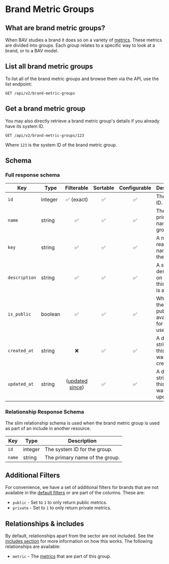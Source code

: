 # Brand Metric Groups

## What are brand metric groups?

When BAV studies a brand it does so on a variety of [metrics](metrics.md). These metrics are divided into groups. Each
group relates to a specific way to look at a brand, or to a BAV model.

## List all brand metric groups

To list all of the brand metric groups and browse them via the API, use the list endpoint:

```http request
GET /api/v2/brand-metric-groups
```

## Get a brand metric group

You may also directly retrieve a brand metric group's details if you already have its system ID.

```http request
GET /api/v2/brand-metric-groups/123
```

Where `123` is the system ID of the brand metric group.

## Schema

### Full response schema

| Key           | Type    |                Filterable                 |      Sortable      |    Configurable    | Description                                            |
|---------------|---------|:-----------------------------------------:|:------------------:|:------------------:|--------------------------------------------------------|
| `id`          | integer |        :white_check_mark: (exact)         | :white_check_mark: | :white_check_mark: | The system ID.                                         |
| `name`        | string  |            :white_check_mark:             | :white_check_mark: | :white_check_mark: | The primary name of the group.                         |
| `key`         | string  |            :white_check_mark:             | :white_check_mark: | :white_check_mark: | A machine-readable name for the group.                 |
| `description` | string  |            :white_check_mark:             | :white_check_mark: | :white_check_mark: | A short description on what this group is about.       |
| `is_public`   | boolean |            :white_check_mark:             | :white_check_mark: | :white_check_mark: | Whether the group is publicly available for all users. |                                                                                                                    |
| `created_at`  | string  |                    :x:                    | :white_check_mark: | :white_check_mark: | A datetime string when this brand was first created.   |
| `updated_at`  | string  | ([updated since](../customizing/filters)) | :white_check_mark: | :white_check_mark: | A datetime string when this brand was last updated.    |

### Relationship Response Schema

The slim relationship schema is used when the brand metric group is used as part of an include in another resource.

| Key    | Type    | Description                    |
|--------|---------|--------------------------------|
| `id`   | integer | The system ID for the group.   |
| `name` | string  | The primary name of the group. |

## Additional Filters

For convenience, we have a set of additional filters for brands that are not available in
the [default filters](../customizing/filters.md) or are part of the columns. These are:

- `public` - Set to `1` to only return public metrics.
- `private` - Set to `1` to only return private metrics.

## Relationships & includes

By default, relationships apart from the sector are not included. See
the [includes section](../customizing/includes) for more information on how this works. The following relationships
are available:

- `metric` - The [metrics](metrics.md) that are part of this group.
